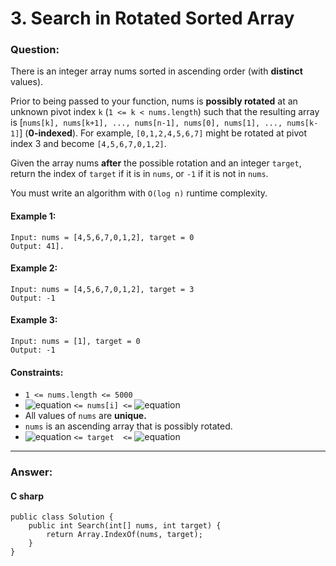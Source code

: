 # 3. Search in Rotated Sorted Array

### Question:


There is an integer array nums sorted in ascending order (with **distinct** values).

Prior to being passed to your function, nums is **possibly rotated** at an unknown pivot index `k` (`1 <= k < nums.length`) such that the resulting array is [`nums[k], nums[k+1], ..., nums[n-1], nums[0], nums[1], ..., nums[k-1]`] (**0-indexed**). For example, `[0,1,2,4,5,6,7]` might be rotated at pivot index 3 and become `[4,5,6,7,0,1,2]`.

Given the array nums **after** the possible rotation and an integer `target`, return the index of `target` if it is in `nums`, or `-1` if it is not in `nums`.

You must write an algorithm with `O(log n)` runtime complexity.
#### Example 1:
```
Input: nums = [4,5,6,7,0,1,2], target = 0
Output: 41].
```
#### Example 2:
```
Input: nums = [4,5,6,7,0,1,2], target = 3
Output: -1
```
#### Example 3:
```
Input: nums = [1], target = 0
Output: -1
```
#### Constraints:
* `1 <= nums.length <= 5000`
* ![equation](https://latex.codecogs.com/svg.image?-10^{4}) `<= nums[i] <=` ![equation](https://latex.codecogs.com/svg.image?10^{4})
* All values of `nums` are **unique.**
* `nums` is an ascending array that is possibly rotated.
* ![equation](https://latex.codecogs.com/svg.image?-10^{4}) `<= target  <=` ![equation](https://latex.codecogs.com/svg.image?10^{4})
----
### Answer:
#### C sharp
```
public class Solution {
    public int Search(int[] nums, int target) {
        return Array.IndexOf(nums, target);
    }
}
```

